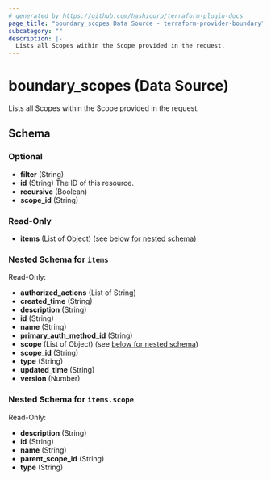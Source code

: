 ```yaml
---
# generated by https://github.com/hashicorp/terraform-plugin-docs
page_title: "boundary_scopes Data Source - terraform-provider-boundary"
subcategory: ""
description: |-
  Lists all Scopes within the Scope provided in the request.
---
```


# boundary_scopes (Data Source)

Lists all Scopes within the Scope provided in the request.



<!-- schema generated by tfplugindocs -->
## Schema

### Optional

- **filter** (String)
- **id** (String) The ID of this resource.
- **recursive** (Boolean)
- **scope_id** (String)

### Read-Only

- **items** (List of Object) (see [below for nested schema](#nestedatt--items))

<a id="nestedatt--items"></a>
### Nested Schema for `items`

Read-Only:

- **authorized_actions** (List of String)
- **created_time** (String)
- **description** (String)
- **id** (String)
- **name** (String)
- **primary_auth_method_id** (String)
- **scope** (List of Object) (see [below for nested schema](#nestedobjatt--items--scope))
- **scope_id** (String)
- **type** (String)
- **updated_time** (String)
- **version** (Number)

<a id="nestedobjatt--items--scope"></a>
### Nested Schema for `items.scope`

Read-Only:

- **description** (String)
- **id** (String)
- **name** (String)
- **parent_scope_id** (String)
- **type** (String)


